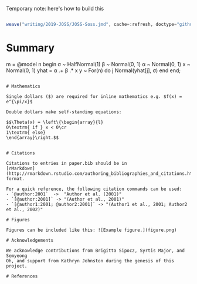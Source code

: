 Temporary note: here's how to build this
````julia

weave("writing/2019-JOSS/JOSS-Soss.jmd", cache=:refresh, doctype="github")
````




# Summary



m = @model n begin
    σ ~ HalfNormal(1)
    β ~ Normal(0, 1)
    α ~ Normal(0, 1)
    x ~ Normal(0, 1)
    yhat = α .+ β .* x
    y ~ For(n) do j
            Normal(yhat[j], σ)
        end
end;
 ```

# Mathematics

Single dollars ($) are required for inline mathematics e.g. $f(x) = e^{\pi/x}$

Double dollars make self-standing equations:

$$\Theta(x) = \left\{\begin{array}{l}
0\textrm{ if } x < 0\cr
1\textrm{ else}
\end{array}\right.$$


# Citations

Citations to entries in paper.bib should be in
[rMarkdown](http://rmarkdown.rstudio.com/authoring_bibliographies_and_citations.html)
format.

For a quick reference, the following citation commands can be used:
- `@author:2001`  ->  "Author et al. (2001)"
- `[@author:2001]` -> "(Author et al., 2001)"
- `[@author1:2001; @author2:2001]` -> "(Author1 et al., 2001; Author2 et al., 2002)"

# Figures

Figures can be included like this: ![Example figure.](figure.png)

# Acknowledgements

We acknowledge contributions from Brigitta Sipocz, Syrtis Major, and Semyeong
Oh, and support from Kathryn Johnston during the genesis of this project.

# References